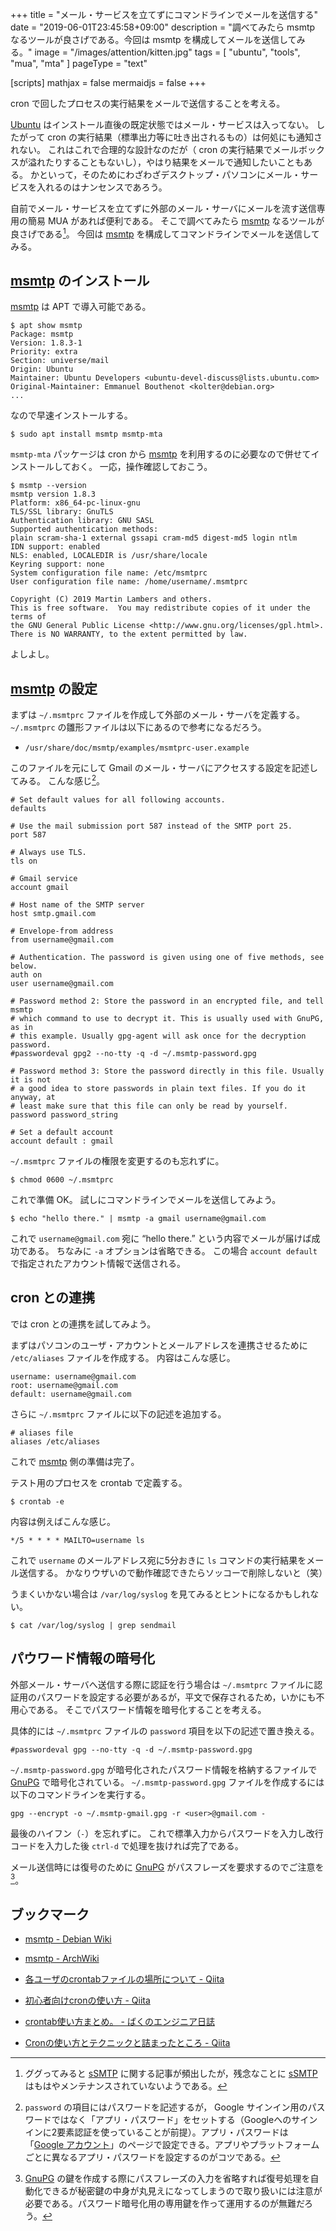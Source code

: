 +++
title = "メール・サービスを立てずにコマンドラインでメールを送信する"
date =  "2019-06-01T23:45:58+09:00"
description = "調べてみたら msmtp なるツールが良さげである。今回は msmtp を構成してメールを送信してみる。"
image = "/images/attention/kitten.jpg"
tags = [ "ubuntu", "tools", "mua", "mta" ]
pageType = "text"

[scripts]
  mathjax = false
  mermaidjs = false
+++

cron で回したプロセスの実行結果をメールで送信することを考える。

[Ubuntu] はインストール直後の既定状態ではメール・サービスは入ってない。
したがって cron の実行結果（標準出力等に吐き出されるもの）は何処にも通知されない。
これはこれで合理的な設計なのだが（ cron の実行結果でメールボックスが溢れたりすることもないし），やはり結果をメールで通知したいこともある。
かといって，そのためにわざわざデスクトップ・パソコンにメール・サービスを入れるのはナンセンスであろう。

自前でメール・サービスを立てずに外部のメール・サーバにメールを流す送信専用の簡易 MUA があれば便利である。
そこで調べてみたら [msmtp] なるツールが良さげである[^ssmtp1]。
今回は [msmtp] を構成してコマンドラインでメールを送信してみる。

[^ssmtp1]: ググってみると [sSMTP] に関する記事が頻出したが，残念なことに [sSMTP] はもはやメンテナンスされていないようである。

## [msmtp] のインストール

[msmtp] は APT で導入可能である。

```text
$ apt show msmtp
Package: msmtp
Version: 1.8.3-1
Priority: extra
Section: universe/mail
Origin: Ubuntu
Maintainer: Ubuntu Developers <ubuntu-devel-discuss@lists.ubuntu.com>
Original-Maintainer: Emmanuel Bouthenot <kolter@debian.org>
...
```

なので早速インストールする。

```text
$ sudo apt install msmtp msmtp-mta
```

`msmtp-mta` パッケージは cron から [msmtp] を利用するのに必要なので併せてインストールしておく。
一応，操作確認しておこう。

```text
$ msmtp --version
msmtp version 1.8.3
Platform: x86_64-pc-linux-gnu
TLS/SSL library: GnuTLS
Authentication library: GNU SASL
Supported authentication methods:
plain scram-sha-1 external gssapi cram-md5 digest-md5 login ntlm 
IDN support: enabled
NLS: enabled, LOCALEDIR is /usr/share/locale
Keyring support: none
System configuration file name: /etc/msmtprc
User configuration file name: /home/username/.msmtprc

Copyright (C) 2019 Martin Lambers and others.
This is free software.  You may redistribute copies of it under the terms of
the GNU General Public License <http://www.gnu.org/licenses/gpl.html>.
There is NO WARRANTY, to the extent permitted by law.
```

よしよし。

## [msmtp] の設定

まずは `~/.msmtprc` ファイルを作成して外部のメール・サーバを定義する。
`~/.msmtprc` の雛形ファイルは以下にあるので参考になるだろう。

- `/usr/share/doc/msmtp/examples/msmtprc-user.example`

このファイルを元にして Gmail のメール・サーバにアクセスする設定を記述してみる。
こんな感じ[^passwd1]。

[^passwd1]: `password` の項目にはパスワードを記述するが， Google サインイン用のパスワードではなく「アプリ・パスワード」をセットする（Googleへのサインインに2要素認証を使っていることが前提）。アプリ・パスワードは「[Google アカウント](https://myaccount.google.com/)」のページで設定できる。アプリやプラットフォームごとに異なるアプリ・パスワードを設定するのがコツである。

```text
# Set default values for all following accounts.
defaults

# Use the mail submission port 587 instead of the SMTP port 25.
port 587

# Always use TLS.
tls on

# Gmail service
account gmail

# Host name of the SMTP server
host smtp.gmail.com

# Envelope-from address
from username@gmail.com

# Authentication. The password is given using one of five methods, see below.
auth on
user username@gmail.com

# Password method 2: Store the password in an encrypted file, and tell msmtp
# which command to use to decrypt it. This is usually used with GnuPG, as in
# this example. Usually gpg-agent will ask once for the decryption password.
#passwordeval gpg2 --no-tty -q -d ~/.msmtp-password.gpg

# Password method 3: Store the password directly in this file. Usually it is not
# a good idea to store passwords in plain text files. If you do it anyway, at
# least make sure that this file can only be read by yourself.
password password_string

# Set a default account
account default : gmail
```

`~/.msmtprc` ファイルの権限を変更するのも忘れずに。

```text
$ chmod 0600 ~/.msmtprc
```

これで準備 OK。
試しにコマンドラインでメールを送信してみよう。

```text
$ echo "hello there." | msmtp -a gmail username@gmail.com
```

これで `username@gmail.com` 宛に “hello there.” という内容でメールが届けば成功である。
ちなみに `-a` オプションは省略できる。
この場合 `account default` で指定されたアカウント情報で送信される。

## cron との連携

では cron との連携を試してみよう。

まずはパソコンのユーザ・アカウントとメールアドレスを連携させるために `/etc/aliases` ファイルを作成する。
内容はこんな感じ。

```text
username: username@gmail.com
root: username@gmail.com
default: username@gmail.com
```

さらに `~/.msmtprc` ファイルに以下の記述を追加する。

```text
# aliases file
aliases /etc/aliases
```

これで [msmtp] 側の準備は完了。

テスト用のプロセスを crontab で定義する。

```
$ crontab -e
```

内容は例えばこんな感じ。

```text
*/5 * * * * MAILTO=username ls
```

これで `username` のメールアドレス宛に5分おきに `ls` コマンドの実行結果をメール送信する。
かなりウザいので動作確認できたらソッコーで削除しないと（笑）

うまくいかない場合は `/var/log/syslog` を見てみるとヒントになるかもしれない。

```text
$ cat /var/log/syslog | grep sendmail
```

## パウワード情報の暗号化

外部メール・サーバへ送信する際に認証を行う場合は `~/.msmtprc` ファイルに認証用のパスワードを設定する必要があるが，平文で保存されるため，いかにも不用心である。
そこでパスワード情報を暗号化することを考える。

具体的には `~/.msmtprc` ファイルの `password` 項目を以下の記述で置き換える。

```text
#passwordeval gpg --no-tty -q -d ~/.msmtp-password.gpg
```

`~/.msmtp-password.gpg` が暗号化されたパスワード情報を格納するファイルで [GnuPG] で暗号化されている。
`~/.msmtp-password.gpg` ファイルを作成するには以下のコマンドラインを実行する。

```text
gpg --encrypt -o ~/.msmtp-gmail.gpg -r <user>@gmail.com -
```

最後のハイフン（`-`）を忘れずに。
これで標準入力からパスワードを入力し改行コードを入力した後 `ctrl-d` で処理を抜ければ完了である。

メール送信時には復号のために [GnuPG] がパスフレーズを要求するのでご注意を[^gpg1]。

[^gpg1]: [GnuPG] の鍵を作成する際にパスフレーズの入力を省略すれば復号処理を自動化できるが秘密鍵の中身が丸見えになってしまうので取り扱いには注意が必要である。パスワード暗号化用の専用鍵を作って運用するのが無難だろう。

## ブックマーク

- [msmtp - Debian Wiki](https://wiki.debian.org/msmtp)
- [msmtp - ArchWiki](https://wiki.archlinux.jp/index.php/Msmtp)

- [各ユーザのcrontabファイルの場所について - Qiita](https://qiita.com/iganari/items/5a61ec93d989f7c77a2c)
- [初心者向けcronの使い方 - Qiita](https://qiita.com/tossh/items/e135bd063a50087c3d6a)
- [crontab使い方まとめ。 - ばくのエンジニア日誌](http://bakunyo.hatenablog.com/entry/2013/06/20/crontab%E4%BD%BF%E3%81%84%E6%96%B9%E3%81%BE%E3%81%A8%E3%82%81%E3%80%82)
- [Cronの使い方とテクニックと詰まったところ - Qiita](https://qiita.com/UNILORN/items/a1a3f62409cdb4256219)

[Ubuntu]: https://www.ubuntu.com/ "The leading operating system for PCs, IoT devices, servers and the cloud | Ubuntu"
[msmtp]: https://marlam.de/msmtp/
[sSMTP]: https://wiki.debian.org/sSMTP "sSMTP - Debian Wiki"
[GnuPG]: https://gnupg.org/ "The GNU Privacy Guard"
